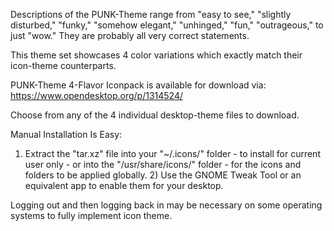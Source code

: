 Descriptions of the PUNK-Theme range from "easy to see," "slightly disturbed," "funky," "somehow elegant," "unhinged," "fun," "outrageous," to just "wow." They are probably all very correct statements.

This theme set showcases 4 color variations which exactly match their icon-theme counterparts.

PUNK-Theme 4-Flavor Iconpack is available for download via: https://www.opendesktop.org/p/1314524/


Choose from any of the 4 individual desktop-theme files to download.

Manual Installation Is Easy:

1) Extract the "tar.xz" file into your "~/.icons/" folder - to install for current user only - or into the "/usr/share/icons/" folder - for the icons and folders to be applied globally. 2) Use the GNOME Tweak Tool or an equivalent app to enable them for your desktop.

Logging out and then logging back in may be necessary on some operating systems to fully implement icon theme. 
